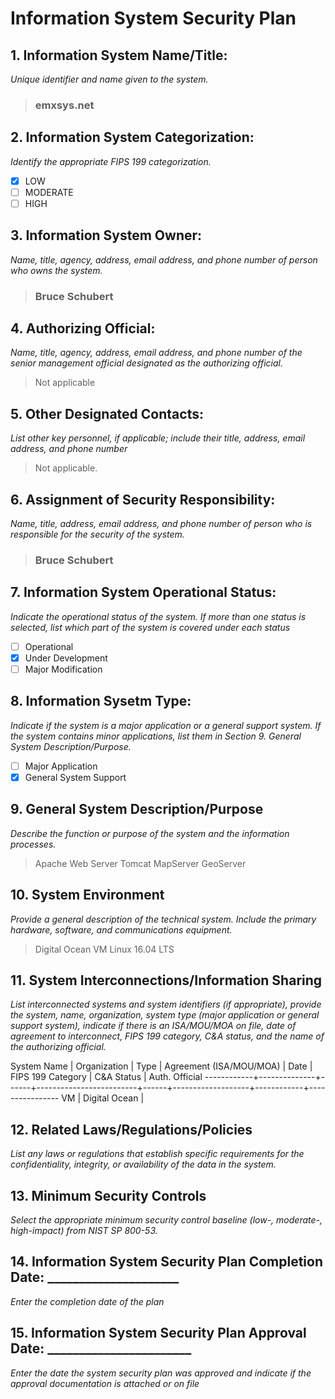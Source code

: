 # Information System Security Plan

## 1. Information System Name/Title:
_Unique identifier and name given to the system._
> ### emxsys.net

## 2. Information System Categorization: 
_Identify the appropriate FIPS 199 categorization._

- [x] LOW
- [ ] MODERATE            
- [ ] HIGH 

## 3. Information System Owner:
_Name, title, agency, address, email address, and phone number of person who owns the system._
> ### Bruce Schubert

## 4. Authorizing Official:
_Name, title, agency, address, email address, and phone number of the senior management official designated as the authorizing official._
> Not applicable

## 5. Other Designated Contacts:
_List other key personnel, if applicable; include their title, address, email address, and phone number_
> Not applicable.

## 6. Assignment of Security Responsibility:
_Name, title, address, email address, and phone number of person who is responsible for the security of the system._
> ### Bruce Schubert

## 7. Information System Operational Status:
_Indicate the operational status of the system. If more than one status is selected, list which part of the system is covered under each status_

- [ ] Operational
- [x] Under Development
- [ ] Major Modification

## 8. Information Sysetm Type:
_Indicate if the system is a major application or a general support system. If the system contains minor applications, list them in Section 9. General System Description/Purpose._

- [ ] Major Application
- [x] General System Support

## 9. General System Description/Purpose 
_Describe the function or purpose of the system and the information processes._

> Apache Web Server
> Tomcat
> MapServer
> GeoServer

## 10. System Environment 
_Provide a general description of the technical system. Include the primary hardware, software, and communications equipment._
> Digital Ocean VM
> Linux 16.04 LTS

## 11. System Interconnections/Information Sharing 
_List interconnected systems and system identifiers (if appropriate), provide the system, name, organization, system type (major application or general support system), indicate if there is an ISA/MOU/MOA on file, date of agreement to interconnect, FIPS 199 category, C&A status, and the name of the authorizing official._

System Name | Organization | Type | Agreement (ISA/MOU/MOA) | Date | FIPS 199 Category | C&A Status | Auth. Official
------------+--------------+------+-------------------------+------+-------------------+------------+----------------
VM | Digital Ocean | 


## 12. Related Laws/Regulations/Policies 
_List any laws or regulations that establish specific requirements for the confidentiality, integrity, or availability of the data in the system._
 
## 13. Minimum Security Controls 
_Select the appropriate minimum security control baseline (low-, moderate-, high-impact) from NIST SP 800-53._

## 14. Information System Security Plan Completion Date: _____________________ 
_Enter the completion date of the plan_

## 15. Information System Security Plan Approval Date: _______________________
_Enter the date the system security plan was approved and indicate if the approval documentation is attached or on file_
